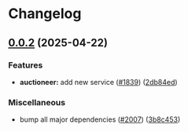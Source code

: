 # Changelog

## [0.0.2](https://github.com/astriaorg/astria-release-test/compare/auctioneer-vv0.0.1...auctioneer-vv0.0.2) (2025-04-22)


### Features

* **auctioneer:** add new service ([#1839](https://github.com/astriaorg/astria-release-test/issues/1839)) ([2db84ed](https://github.com/astriaorg/astria-release-test/commit/2db84ed46430013afa24ee955fe2a24f19d30675))


### Miscellaneous

* bump all major dependencies ([#2007](https://github.com/astriaorg/astria-release-test/issues/2007)) ([3b8c453](https://github.com/astriaorg/astria-release-test/commit/3b8c453f10d2d02f4be934aaaecd9d9ab76c0202))
